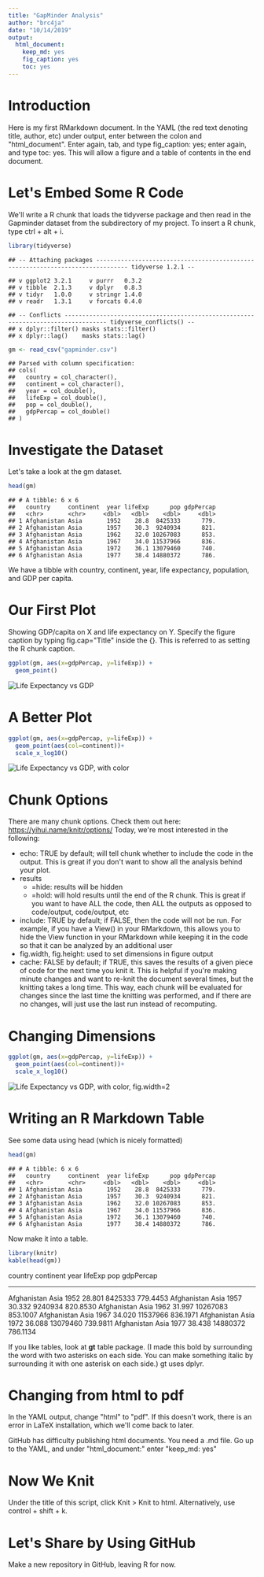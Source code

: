 ```yaml
---
title: "GapMinder Analysis"
author: "brc4ja"
date: "10/14/2019"
output: 
  html_document:
    keep_md: yes 
    fig_caption: yes
    toc: yes
---
```


# Introduction

Here is my first RMarkdown document. 
In the YAML (the red text denoting title, author, etc) under output, enter between the colon and "html_document". Enter again, tab, and type fig_caption: yes; enter again, and type toc: yes. This will allow a figure and a table of contents in the end document.

# Let's Embed Some R Code

We'll write a R chunk that loads the tidyverse package and then read in the Gapminder dataset from the subdirectory of my project. To insert a R chunk, type ctrl + alt + i. 


```r
library(tidyverse)
```

```
## -- Attaching packages ------------------------------------------------------------------------------- tidyverse 1.2.1 --
```

```
## v ggplot2 3.2.1     v purrr   0.3.2
## v tibble  2.1.3     v dplyr   0.8.3
## v tidyr   1.0.0     v stringr 1.4.0
## v readr   1.3.1     v forcats 0.4.0
```

```
## -- Conflicts ---------------------------------------------------------------------------------- tidyverse_conflicts() --
## x dplyr::filter() masks stats::filter()
## x dplyr::lag()    masks stats::lag()
```

```r
gm <- read_csv("gapminder.csv")
```

```
## Parsed with column specification:
## cols(
##   country = col_character(),
##   continent = col_character(),
##   year = col_double(),
##   lifeExp = col_double(),
##   pop = col_double(),
##   gdpPercap = col_double()
## )
```


# Investigate the Dataset

Let's take a look at the gm dataset. 


```r
head(gm)
```

```
## # A tibble: 6 x 6
##   country     continent  year lifeExp      pop gdpPercap
##   <chr>       <chr>     <dbl>   <dbl>    <dbl>     <dbl>
## 1 Afghanistan Asia       1952    28.8  8425333      779.
## 2 Afghanistan Asia       1957    30.3  9240934      821.
## 3 Afghanistan Asia       1962    32.0 10267083      853.
## 4 Afghanistan Asia       1967    34.0 11537966      836.
## 5 Afghanistan Asia       1972    36.1 13079460      740.
## 6 Afghanistan Asia       1977    38.4 14880372      786.
```

We have a tibble with country, continent, year, life expectancy, population, and GDP per capita.


# Our First Plot

Showing GDP/capita on X and life expectancy on Y. Specify the figure caption by typing fig.cap="Title" inside the {}. This is referred to as setting the R chunk caption. 


```r
ggplot(gm, aes(x=gdpPercap, y=lifeExp)) +
  geom_point()
```

![Life Expectancy vs GDP](RwithMetadata_files/figure-html/unnamed-chunk-3-1.png)


# A Better Plot

```r
ggplot(gm, aes(x=gdpPercap, y=lifeExp)) +
  geom_point(aes(col=continent))+
  scale_x_log10()
```

![Life Expectancy vs GDP, with color](RwithMetadata_files/figure-html/unnamed-chunk-4-1.png)


# Chunk Options

There are many chunk options. Check them out here: https://yihui.name/knitr/options/
Today, we're most interested in the following:
- echo: TRUE by default; will tell chunk whether to include the code in the output. This is great if you don't want to show all the analysis behind your plot.
- results
  - =hide: results will be hidden
  - =hold: will hold results until the end of the R chunk. This is great if you want to have ALL the code, then ALL the outputs as opposed to code/output, code/output, etc
- include: TRUE by default; if FALSE, then the code will not be run. For example, if you have a View() in your RMarkdown, this allows you to hide the View function in your RMarkdown while keeping it in the code so that it can be analyzed by an additional user
- fig.width, fig.height: used to set dimensions in figure output
- cache: FALSE by default; if TRUE, this saves the results of a given piece of code for the next time you knit it. This is helpful if you're making minute changes and want to re-knit the document several times, but the knitting takes a long time. This way, each chunk will be evaluated for changes since the last time the knitting was performed, and if there are no changes, will just use the last run instead of recomputing. 


# Changing Dimensions

```r
ggplot(gm, aes(x=gdpPercap, y=lifeExp)) +
  geom_point(aes(col=continent))+
  scale_x_log10()
```

![Life Expectancy vs GDP, with color, fig.width=2](RwithMetadata_files/figure-html/unnamed-chunk-5-1.png)
  
  
# Writing an R Markdown Table

See some data using head (which is nicely formatted)


```r
head(gm)
```

```
## # A tibble: 6 x 6
##   country     continent  year lifeExp      pop gdpPercap
##   <chr>       <chr>     <dbl>   <dbl>    <dbl>     <dbl>
## 1 Afghanistan Asia       1952    28.8  8425333      779.
## 2 Afghanistan Asia       1957    30.3  9240934      821.
## 3 Afghanistan Asia       1962    32.0 10267083      853.
## 4 Afghanistan Asia       1967    34.0 11537966      836.
## 5 Afghanistan Asia       1972    36.1 13079460      740.
## 6 Afghanistan Asia       1977    38.4 14880372      786.
```

Now make it into a table.

```r
library(knitr)
kable(head(gm))
```



country       continent    year   lifeExp        pop   gdpPercap
------------  ----------  -----  --------  ---------  ----------
Afghanistan   Asia         1952    28.801    8425333    779.4453
Afghanistan   Asia         1957    30.332    9240934    820.8530
Afghanistan   Asia         1962    31.997   10267083    853.1007
Afghanistan   Asia         1967    34.020   11537966    836.1971
Afghanistan   Asia         1972    36.088   13079460    739.9811
Afghanistan   Asia         1977    38.438   14880372    786.1134

If you like tables, look at **gt** table package. (I made this bold by surrounding the word with two asterisks on each side. You can make something italic by surrounding it with one asterisk on each side.) gt uses dplyr. 


# Changing from html to pdf

In the YAML output, change "html" to "pdf". If this doesn't work, there is an error in LaTeX installation, which we'll come back to later. 

GitHub has difficulty publishing html documents. You need a .md file. Go up to the YAML, and under "html_document:" enter "keep_md: yes"


# Now We Knit

Under the title of this script, click Knit > Knit to html. Alternatively, use control + shift + k.

# Let's Share by Using GitHub

Make a new repository in GitHub, leaving R for now. 
